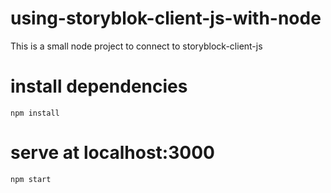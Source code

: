# using-storyblok-client-js-with-node
This is a small node project to connect to storyblock-client-js


# install dependencies
```
npm install
```

# serve at localhost:3000
```
npm start
```
